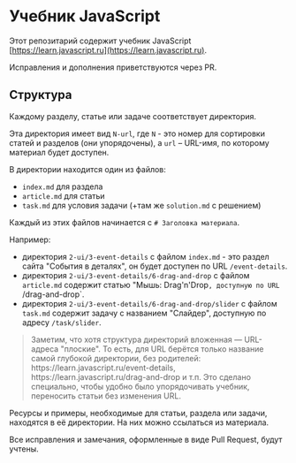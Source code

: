 
# Учебник JavaScript

Этот репозитарий содержит учебник JavaScript [https://learn.javascript.ru](https://learn.javascript.ru).

Исправления и дополнения приветствуются через PR.

## Структура

Каждому разделу, статье или задаче соответствует директория.

Эта директория имеет вид `N-url`, где `N` - это номер для сортировки статей и разделов (они упорядочены), а `url` – URL-имя, по которому материал будет доступен.

В директории находится один из файлов:

  - `index.md` для раздела
  - `article.md` для статьи
  - `task.md` для условия задачи (+там же `solution.md` с решением)

Каждый из этих файлов начинается с `# Заголовка материала`.

Например:

  - директория `2-ui/3-event-details` с файлом `index.md` - это раздел сайта "События в деталях", он будет доступен по URL `/event-details`.
  - директория `2-ui/3-event-details/6-drag-and-drop` с файлом `article.md` содержит статью "Мышь: Drag'n'Drop`, доступную по URL `/drag-and-drop`.
  - директория `2-ui/3-event-details/6-drag-and-drop/slider` с файлом `task.md` содержит задачу с названием "Слайдер", доступную по адресу `/task/slider`.

<blockquote>
Заметим, что хотя структура директорий вложенная — URL-адреса "плоские". То есть, для URL берётся только название самой глубокой директории, без родителей: https://learn.javascript.ru/event-details, https://learn.javascript.ru/drag-and-drop и т.п. Это сделано специально, чтобы удобно было упорядочивать учебник, переносить статьи без изменения URL.
</blockquote>

Ресурсы и примеры, необходимые для статьи, раздела или задачи, находятся в её директории. На них можно ссылаться из материала.

Все исправления и замечания, оформленные в виде Pull Request, будут учтены.
